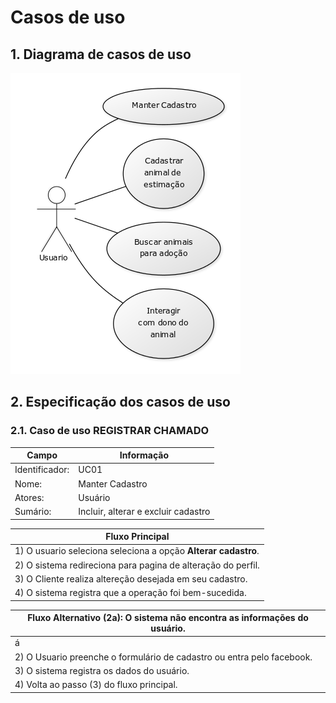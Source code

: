 # Casos de uso

## 1. Diagrama de casos de uso


![Dagrama dos casos de uso](caso_de_uso.png)

## 2. Especificação dos casos de uso

### 2.1. Caso de uso **REGISTRAR CHAMADO**

| Campo          | Informação        |
|---|---|
| Identificador: | UC01              |
| Nome:          | Manter Cadastro |
| Atores:        | Usuário |
| Sumário:       | Incluir, alterar e excluir cadastro |

| Fluxo Principal |
|---|
| 1) O usuario seleciona seleciona a opção **Alterar cadastro**. |
| 2) O sistema redireciona para pagina de alteração do perfil.                   |
| 3) O Cliente realiza altereção desejada em seu cadastro. |
| 4) O sistema registra que a operação foi bem-sucedida. |

| Fluxo Alternativo (2a): O sistema não encontra as informações do usuário. |
|---|
á| 1) O sistema informa que não conseguiu recuperar as informações do usuário e apresenta a opção de cadastrar o usuário. |
| 2) O Usuario preenche o formulário de cadastro ou entra pelo facebook. |
| 3) O sistema registra os dados do usuário. |
| 4) Volta ao passo (3) do fluxo principal. |

